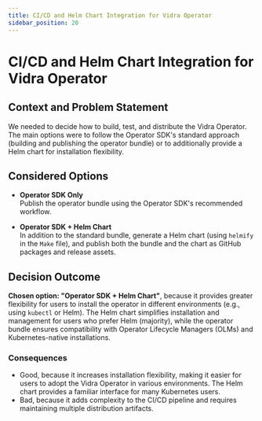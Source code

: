 ```yaml
---
title: CI/CD and Helm Chart Integration for Vidra Operator
sidebar_position: 20
---
```


# CI/CD and Helm Chart Integration for Vidra Operator

## Context and Problem Statement

We needed to decide how to build, test, and distribute the Vidra Operator. The main options were to follow the Operator SDK's standard approach (building and publishing the operator bundle) or to additionally provide a Helm chart for installation flexibility.

## Considered Options

* **Operator SDK Only**  
    Publish the operator bundle using the Operator SDK's recommended workflow.

* **Operator SDK + Helm Chart**  
    In addition to the standard bundle, generate a Helm chart (using `helmify` in the `Make` file), and publish both the bundle and the chart as GitHub packages and release assets.

## Decision Outcome

**Chosen option: "Operator SDK + Helm Chart"**, because it provides greater flexibility for users to install the operator in different environments (e.g., using `kubectl` or Helm). The Helm chart simplifies installation and management for users who prefer Helm (majority), while the operator bundle ensures compatibility with Operator Lifecycle Managers (OLMs) and Kubernetes-native installations.

### Consequences

* Good, because it increases installation flexibility, making it easier for users to adopt the Vidra Operator in various environments. The Helm chart provides a familiar interface for many Kubernetes users.
* Bad, because it adds complexity to the CI/CD pipeline and requires maintaining multiple distribution artifacts.